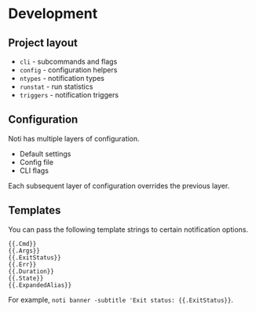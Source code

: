# Development

## Project layout

* `cli` - subcommands and flags
* `config` - configuration helpers
* `ntypes` - notification types
* `runstat` - run statistics
* `triggers` - notification triggers

## Configuration

Noti has multiple layers of configuration.

* Default settings
* Config file
* CLI flags

Each subsequent layer of configuration overrides the previous layer.

## Templates

You can pass the following template strings to certain notification options.

```
{{.Cmd}}
{{.Args}}
{{.ExitStatus}}
{{.Err}}
{{.Duration}}
{{.State}}
{{.ExpandedAlias}}
```

For example, `noti banner -subtitle 'Exit status: {{.ExitStatus}}`.
